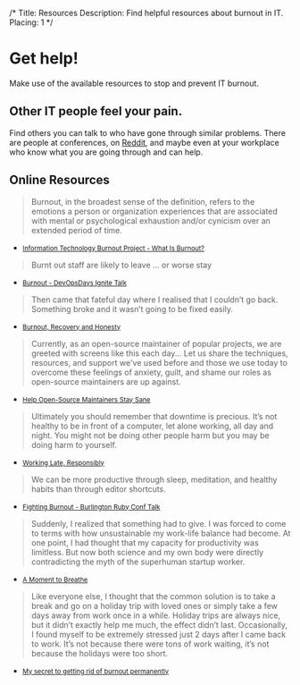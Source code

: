 /*
Title: Resources
Description: Find helpful resources about burnout in IT.
Placing: 1
*/

# Get help!
Make use of the available resources to stop and prevent IT burnout.

## Other IT people feel your pain.
Find others you can talk to who have gone through similar problems. There are
people at conferences, on <a href=
"http://www.reddit.com/r/sysadmin/search?q=burnout&sort=top&restrict_sr=on"
target="_blank">Reddit</a>, and maybe even at your workplace who know what you
are going through and can help.

## Online Resources

> Burnout, in the broadest sense of the definition, refers to the emotions a person or organization experiences that are associated with mental or psychological exhaustion and/or cynicism over an extended period of time.
- <small>[Information Technology Burnout Project - What Is Burnout?](http://www.itburnout.org/what-is-burnout/)</small>

> Burnt out staff are likely to leave ... or worse stay
- <small>[Burnout - DevOpsDays Ignite Talk](http://vimeo.com/79378532)</small>

> Then came that fateful day where I realised that I couldn’t go back.  Something broke and it wasn’t going to be fixed easily.
- <small>[Burnout, Recovery and Honesty](http://www.threedrunkensysadsonthe.net/2013/11/burnout-recovery-and-honesty/)</small>

> Currently, as an open-source maintainer of popular projects, we are greeted with screens like this each day... Let us share the techniques, resources, and support we've used before and those we use today to overcome these feelings of anxiety, guilt, and shame our roles as open-source maintainers are up against.
- <small>[Help Open-Source Maintainers Stay Sane](https://github.com/isaacs/github/issues/167)</small>

> Ultimately you should remember that downtime is precious. It’s not healthy to be in front of a computer, let alone working, all day and night. You might not be doing other people harm but you may be doing harm to yourself.
- <small>[Working Late, Responsibly](http://dan.carley.co/blog/2014/05/21/working-late-responsibly/)</small>

> We can be more productive through sleep, meditation, and healthy habits than through editor shortcuts.
- <small>[Fighting Burnout - Burlington Ruby Conf Talk](http://confreaks.com/videos/2621-btvruby2013-fighting-burnout-incorporating-rest-into-the-software-development-workflow)</small>

> Suddenly, I realized that something had to give. I was forced to come to terms with how unsustainable my work-life balance had become. At one point, I had thought that my capacity for productivity was limitless. But now both science and my own body were directly contradicting the myth of the superhuman startup worker.
- <small>[A Moment to Breathe](http://alistapart.com/article/a-moment-to-breathe)</small>

> Like everyone else, I thought that the common solution is to take a break and go on a holiday trip with loved ones or simply take a few days away from work once in a while. Holiday trips are always nice, but it didn’t exactly help me much, the effect didn’t last. Occasionally, I found myself to be extremely stressed just 2 days after I came back to work. It’s not because there were tons of work waiting, it’s not because the holidays were too short.
- <small>[My secret to getting rid of burnout permanently](http://kentnguyen.com/personal/getting-rid-burnouts/)</small>
